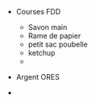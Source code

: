 - Courses FDD 
	- Savon main
	- Rame de papier
	- petit sac poubelle
	- ketchup
	- 

- Argent ORES
- 